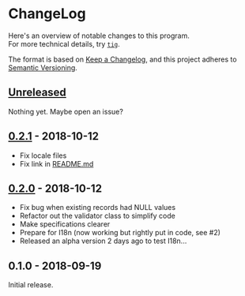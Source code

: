 # ChangeLog

Here's an overview of notable changes to this program.  
For more technical details, try [`tig`](https://jonas.github.io/tig/).

The format is based on [Keep a Changelog](https://keepachangelog.com/en/1.0.0/),
and this project adheres to [Semantic Versioning](https://semver.org/spec/v2.0.0.html).

## [Unreleased]

Nothing yet. Maybe open an issue?

## [0.2.1] - 2018-10-12

- Fix locale files
- Fix link in [README.md]

## [0.2.0] - 2018-10-12

- Fix bug when existing records had NULL values
- Refactor out the validator class to simplify code
- Make specifications clearer
- Prepare for I18n (now working but rightly put in code, see #2)
- Released an alpha version 2 days ago to test I18n...

## 0.1.0 - 2018-09-19

Initial release.

[CHANGELOG.md]: ./CHANGELOG.md
[LICENSE]: ./LICENSE
[README.md]: ./README.md
[Unreleased]: /../compare/v0.2.1...HEAD
[0.2.1]: /../compare/v0.2.0...v0.2.1
[0.2.0]: /../compare/v0.1.0...v0.2.0

